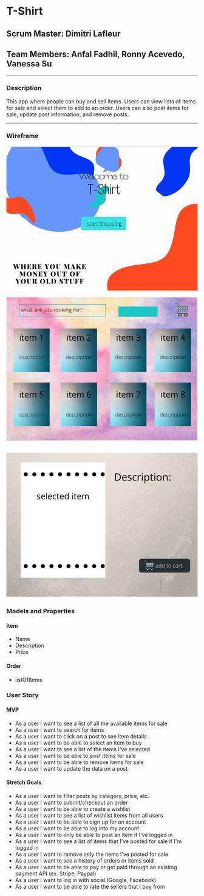 # T-Shirt

## Scrum Master: Dimitri Lafleur

## Team Members: Anfal Fadhil, Ronny Acevedo, Vanessa Su

---

### Description

This app where people can buy and sell items. Users can view lists of items for sale and select them to add to an order. Users can also post items for sale, update post information, and remove posts.

---

### Wireframe

![welcome page](welcome.png)

![shopping area](shopping.png)

![selected item ](item.png)
---

### Models and Properties

#### Item
* Name
* Description
* Price

#### Order
* listOfItems

### User Story

#### MVP

-   As a user I want to see a list of all the available items for sale
-   As a user I want to search for items
-   As a user I want to click on a post to see item details
-   As a user I want to be able to select an item to buy
-   As a user I want to see a list of the items I've selected
-   As a user I want to be able to post items for sale
-   As a user I want to be able to remove items for sale
-   As a user I want to update the data on a post

#### Stretch Goals

-   As a user I want to filter posts by category, price, etc.
-   As a user I want to submit/checkout an order
-   As a user I want to be able to create a wishlist
-   As a user I want to see a list of wishlist items from all users
-   As a user I want to be able to sign up for an account
-   As a user I want to be able to log into my account
-   As a user I want to only be able to post an item if I've logged in
-   As a user I want to see a list of items that I've posted for sale if I'm logged in
-   As a user I want to remove only the items I've posted for sale
-   As a user I want to see a history of orders or items sold
-   As a user I want to be able to pay or get paid through an existing payment API (ex. Stripe, Paypal)
-   As a user I want to log in with social (Google, Facebook)
-   As a user I want to be able to rate the sellers that I buy from
